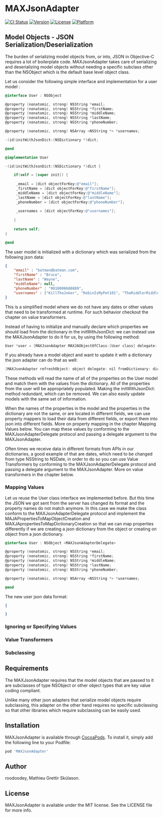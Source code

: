 # MAXJsonAdapter

[![CI Status](http://img.shields.io/travis/roodoodey/MAXJsonAdapter.svg?style=flat)](https://travis-ci.org/roodoodey/MAXJsonAdapter)
[![Version](https://img.shields.io/cocoapods/v/MAXJsonAdapter.svg?style=flat)](http://cocoapods.org/pods/MAXJsonAdapter)
[![License](https://img.shields.io/cocoapods/l/MAXJsonAdapter.svg?style=flat)](http://cocoapods.org/pods/MAXJsonAdapter)
[![Platform](https://img.shields.io/cocoapods/p/MAXJsonAdapter.svg?style=flat)](http://cocoapods.org/pods/MAXJsonAdapter)

## Model Objects - JSON Serialization/Deserialization

The burden of serializing model objects from, or into, JSON in Objective-C requires a lot of boilerplate code. MAXJsonAdapter takes care of serializing and deserializing model objects without needing a specific subclass other than the NSObject which is the default base level object class.

Let us consider the following simple interface and implementation for a user model :

```objective-c
@interface User : NSObject

@property (nonatomic, strong) NSString *email;
@property (nonatomic, strong) NSString *firstName;
@property (nonatomic, strong) NSString *middleName;
@property (nonatomic, strong) NSString *lastName;
@property (nonatomic, strong) NSString *phoneNumber;

@property (nonatomic, strong) NSArray <NSString *> *usernames;

-(id)initWithJsonDict:(NSDictionary *)dict;

@end
```
```objective-c
@implementation User

-(id)initWithJsonDict:(NSDictionary *)dict {

    if(self = [super init]) {
    
     _email = [dict objectForKey:@"email"];
     _firstName = [dict objectForKey:@"firstName"];
     _middleName = [dict objectForKey:@"middleName"];
     _lastName = [dict objectForKey:@"lastName"];
     _phoneNumber = [dict objectForKey:@"phoneNumber"];
     
     _usernames = [dict objectForKey:@"usernames"];
     
    }
    
    return self;
}

@end
```

The user model is initialized with a dictionary which was serialized from the following json data:

```json
{
    "email" : "batman@batman.com",
    "firstName" : "Bruce",
    "lastName" : "Wayne",
    "middleName": null,
    "phoneNumber" : "0018008608889",
    "usernames" : ["KillTheJoker", "RobinIsMyPet101", "TheRiddlerRiddlesTheRiddle"]
}
```

This is a simplified model where we do not have any dates or other values that need to be transformed at runtime. For such behavior checkout the chapter on value transformers.

Instead of having to initialize and manually declare which properties we should load from the dictionary in the initWithJsonDict: we can instead use the MAXJsonAdapter to do it for us, by using the following method:

```objective-c
User *user = [MAXJsonAdapter MAXJAObjectOfClass:[User class] delegate: nil fromDictionary: dict];
```

If you already have a model object and want to update it with a dictionary the json adapter can do that as well:

```objective-c
[MAXJsonAdapter refreshObject: object delegate: nil fromDictionary: dict]
```

These methods will read the name of all of the properties on the User model and match them with the values from the dictionary. All of the properties from the user will be appropriately populated. Making the initWithJsonDict: method redundant, which can be removed. We can also easily update models with the same set of information.

When the names of the properties in the model and the properties in the dictionary are not the same, or are located in different fields, we can use property mappers to load their data from different fields, or export them into json into different fields. More on property mapping in the chapter Mapping Values below. You can map these values by conforming to the MAXJsonAdapterDelegate protocol and passing a delegate argument to the MAXJsonAdapter.

Often times we receive data in different formats from APIs in our dictionaries, a good example of that are dates, which need to be changed from type NSString to NSDate, in order to do so you can use Value Transformers by conforming to the MAXJsonAdapterDelegate protocol and passing a delegate argument to the MAXJsonAdapter. More on value transformers in the chapter below.

### Mapping Values

Let us reuse the User class interface we implemented before. But this time the JSON we got sent from the server has changed its format and the property names do not match anymore. In this case we make the class conform to the MAXJsonAdapterDelegate protocol and implement the MAJAPropertiesToMapObjectCreation and MAXJApropertiesToMapDictionaryCreation so that we can map properties differently if we are creating a json dictionary from the object or creating on object from a json dictionary.

```objective-c
@interface User : NSObject <MAXJsonAdapterDelegate>

@property (nonatomic, strong) NSString *email;
@property (nonatomic, strong) NSString *firstName;
@property (nonatomic, strong) NSString *middleName;
@property (nonatomic, strong) NSString *lastName;
@property (nonatomic, strong) NSString *phoneNumber;

@property (nonatomic, strong) NSArray <NSString *> *usernames;

@end
```

The new user json data format:

```json
{

}
```

### Ignoring or Specifying Values

### Value Transformers

### Subclassing

## Requirements

The MAXJsonAdapter requires that the model objects that are passed to it are subclasses of type NSObject or other object types that are key value coding compliant.

Unlike many other json adapters that serialize model objects require subclassing, this adapter on the other hand requires no specific subclassing so that other libraries which require subclassing can be easily used.

## Installation

MAXJsonAdapter is available through [CocoaPods](http://cocoapods.org). To install
it, simply add the following line to your Podfile:

```ruby
pod 'MAXJsonAdapter'
```

## Author

roodoodey, Mathieu Grettir Skúlason.

## License

MAXJsonAdapter is available under the MIT license. See the LICENSE file for more info.
